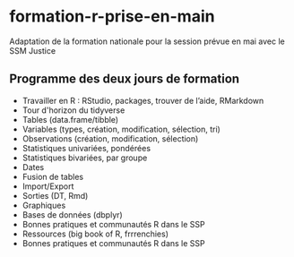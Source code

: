 # formation-r-prise-en-main

Adaptation de la formation nationale pour la session prévue en mai avec le SSM Justice

## Programme des deux jours de formation
* Travailler en R : RStudio, packages, trouver de l’aide, RMarkdown
* Tour d'horizon du tidyverse
* Tables (data.frame/tibble)
* Variables (types, création, modification, sélection, tri)
* Observations (création, modification, sélection)
* Statistiques univariées, pondérées
* Statistiques bivariées, par groupe
* Dates
* Fusion de tables
* Import/Export
* Sorties (DT, Rmd)
* Graphiques
* Bases de données (dbplyr)
* Bonnes pratiques et communautés R dans le SSP
* Ressources (big book of R, frrrenchies)
* Bonnes pratiques et communautés R dans le SSP

